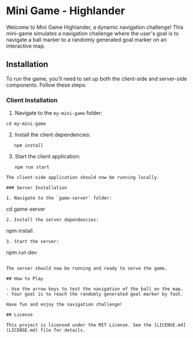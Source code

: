 # Mini Game - Highlander

Welcome to Mini Game Highlander, a dynamic navigation challenge! This mini-game simulates a navigation challenge where the user's goal is to navigate a ball marker to a randomly generated goal marker on an interactive map.

## Installation

To run the game, you'll need to set up both the client-side and server-side components. Follow these steps:

### Client Installation

1. Navigate to the `my-mini-game` folder:

```
cd my-mini-game
```

2. Install the client dependencies:

```
   npm install
```

3. Start the client application:
   ```
   npm run start
   ```

```
The client-side application should now be running locally.

### Server Installation

1. Navigate to the `game-server` folder:
```

cd game-server

```
2. Install the server dependencies:
```

npm install

```
3. Start the server:
```

npm run dev

```

The server should now be running and ready to serve the game.

## How to Play

- Use the arrow keys to test the navigation of the ball on the map.
- Your goal is to reach the randomly generated goal marker by foot.

Have fun and enjoy the navigation challenge!

## License

This project is licensed under the MIT License. See the [LICENSE.md](LICENSE.md) file for details.
```

